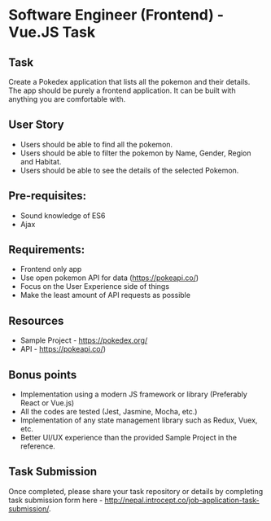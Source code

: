 # Software Engineer (Frontend) - Vue.JS Task

## Task
Create a Pokedex application that lists all the pokemon and their
details. The app should be purely a frontend application. It can be built
with anything you are comfortable with.

## User Story
- Users should be able to find all the pokemon.
- Users should be able to filter the pokemon by Name, Gender, Region and Habitat.
- Users should be able to see the details of the selected Pokemon.

## Pre-requisites:
- Sound knowledge of ES6
- Ajax

## Requirements:
- Frontend only app
- Use open pokemon API for data (https://pokeapi.co/)
- Focus on the User Experience side of things
- Make the least amount of API requests as possible

## Resources
- Sample Project - https://pokedex.org/
- API - https://pokeapi.co/)

## Bonus points
- Implementation using a modern JS framework or library (Preferably React or Vue.js)
- All the codes are tested (Jest, Jasmine, Mocha, etc.)
- Implementation of any state management library such as Redux, Vuex, etc.
- Better UI/UX experience than the provided Sample Project in the reference.

## Task Submission

Once completed, please share your task repository or details by completing task submission form here - http://nepal.introcept.co/job-application-task-submission/.
